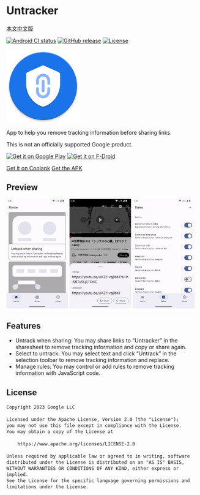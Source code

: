 # Untracker

[本文中文版](README_zh-CN.md)

[![Android CI status](https://github.com/zhanghai/Untracker/workflows/Android%20CI/badge.svg)](https://github.com/zhanghai/Untracker/actions) [![GitHub release](https://img.shields.io/github/v/release/zhanghai/Untracker)](https://github.com/zhanghai/Untracker/releases) [![License](https://img.shields.io/github/license/zhanghai/Untracker?color=blue)](LICENSE)

![Untracker](app/src/main/res/mipmap-xxxhdpi/launcher_icon.png)

App to help you remove tracking information before sharing links.

This is not an officially supported Google product.

[<img alt="Get it on Google Play" src="https://play.google.com/intl/en_us/badges/static/images/badges/en_badge_web_generic.png" width="240">](https://play.google.com/store/apps/details?id=me.zhanghai.android.untracker) [<img alt="Get it on F-Droid" src="https://fdroid.gitlab.io/artwork/badge/get-it-on.png" width="240">](https://f-droid.org/packages/me.zhanghai.android.untracker)

[Get it on Coolapk](https://www.coolapk.com/apk/me.zhanghai.android.untracker) [Get the APK](https://github.com/zhanghai/Untracker/releases/latest/download/app-release-universal.apk)

## Preview

<p><img src="fastlane/metadata/android/en-US/images/phoneScreenshots/1.png" width="32%" /> <img src="fastlane/metadata/android/en-US/images/phoneScreenshots/2.png" width="32%" /> <img src="fastlane/metadata/android/en-US/images/phoneScreenshots/3.png" width="32%" /></p>

## Features

- Untrack when sharing: You may share links to “Untracker” in the sharesheet to remove tracking information and copy or share again.
- Select to untrack: You may select text and click “Untrack” in the selection toolbar to remove tracking information and replace.
- Manage rules: You may control or add rules to remove tracking information with JavaScript code.

## License

    Copyright 2023 Google LLC

    Licensed under the Apache License, Version 2.0 (the "License");
    you may not use this file except in compliance with the License.
    You may obtain a copy of the License at

        https://www.apache.org/licenses/LICENSE-2.0

    Unless required by applicable law or agreed to in writing, software
    distributed under the License is distributed on an "AS IS" BASIS,
    WITHOUT WARRANTIES OR CONDITIONS OF ANY KIND, either express or implied.
    See the License for the specific language governing permissions and
    limitations under the License.
